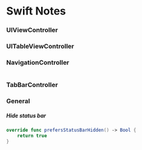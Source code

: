 # Swift Notes

### UIViewController

### UITableViewController

### NavigationController

```Swift

```

### TabBarController

### General

##### Hide status bar

```Swift
override func prefersStatusBarHidden() -> Bool {
    return true
}
```
